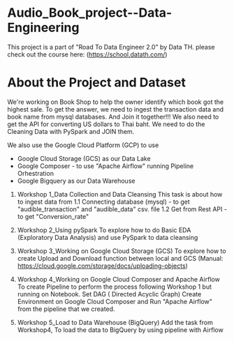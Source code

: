 # Audio_Book_project--Data-Engineering
This project is a part of "Road To Data Engineer 2.0" by Data TH. please check out the course here: (https://school.datath.com/)

# About the Project and Dataset 
We're working on Book Shop to help the owner identify which book got the highest sale. To get the answer, we need to ingest the transaction data and book name from 
mysql databases. And Join it together!!! We also need to get the API for converting US dollars to Thai baht. We need to do the Cleaning Data with PySpark and JOIN them. 

We also use the Google Cloud Platform (GCP) to use 
- Google Cloud Storage (GCS) as our Data Lake 
- Google Composer - to use "Apache Airflow" running Pipeline Orhestration 
- Google Bigquery as our Data Warehouse 


1. Workshop 1_Data Collection and Data Cleansing 
This task is about how to ingest data from 
1.1 Connecting database (mysql) - to get "audible_transaction" and "audible_data" csv. file
1.2 Get from Rest API - to get "Conversion_rate" 

2. Workshop 2_Using pySpark 
To explore how to do Basic EDA (Exploratory Data Analysis) and use PySpark to data cleansing 

3. Workshop 3_Working on Google Cloud Storage (GCS) 
To explore how to create Upload and Download function between local and GCS
(Manual: https://cloud.google.com/storage/docs/uploading-objects) 

4. Workshop 4_Working on Google Cloud Composer and Apache Airflow 
To create Pipeline to perform the process following Workshop 1 but running on Notebook. 
Set DAG ( Directed Acyclic Graph) 
Create Environment on Google Cloud Composer and Run "Apache Airflow" from the pipeline that we created. 

5. Workshop 5_Load to Data Warehouse (BigQuery) 
Add the task from Workshop4, To load the data to BigQuery by using pipeline with Airflow 
